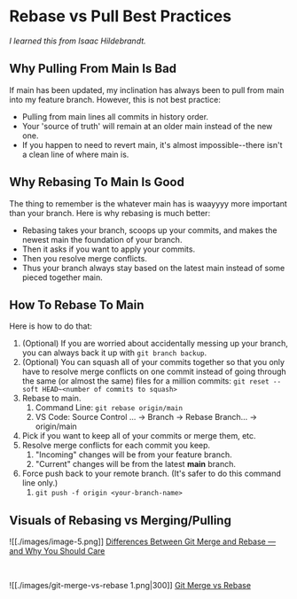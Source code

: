 # Rebase vs Pull Best Practices

_I learned this from Isaac Hildebrandt._

## Why Pulling From Main Is Bad

If main has been updated, my inclination has always been to pull from main into my feature branch. However, this is not best practice:
- Pulling from main lines all commits in history order.
- Your 'source of truth' will remain at an older main instead of the new one.
- If you happen to need to revert main, it's almost impossible--there isn't a clean line of where main is.

## Why Rebasing To Main Is Good
The thing to remember is the whatever main has is waayyyy more important than your branch.
Here is why rebasing is much better:
- Rebasing takes your branch, scoops up your commits, and makes the newest main the foundation of your branch.
- Then it asks if you want to apply your commits.
- Then you resolve merge conflicts.
- Thus your branch always stay based on the latest main instead of some pieced together main.

## How To Rebase To Main
Here is how to do that:
1. (Optional) If you are worried about accidentally messing up your branch, you can always back it up with `git branch backup`.
2. (Optional) You can squash all of your commits together so that you only have to resolve merge conflicts on one commit instead of going through the same (or almost the same) files for a million commits: `git reset --soft HEAD~<number of commits to squash>`
3. Rebase to main.
	1. Command Line: `git rebase origin/main` 
	2. VS Code: Source Control ... &rarr; Branch &rarr; Rebase Branch... &rarr; origin/main
4. Pick if you want to keep all of your commits or merge them, etc.
5. Resolve merge conflicts for each commit you keep.
	1. "Incoming" changes will be from your feature branch.
	2. "Current" changes will be from the latest **main** branch.
6. Force push back to your remote branch. (It's safer to do this command line only.)
	1. `git push -f origin <your-branch-name>`

## Visuals of Rebasing vs Merging/Pulling

![[./images/image-5.png]]
[Differences Between Git Merge and Rebase — and Why You Should Care](https://blog.git-init.com/differences-between-git-merge-and-rebase-and-why-you-should-care/)

<br/>


![[./images/git-merge-vs-rebase 1.png|300]]
[Git Merge vs Rebase](https://www.softwaremeadows.com/posts/graphic_-_git_merge_vs_rebase/)